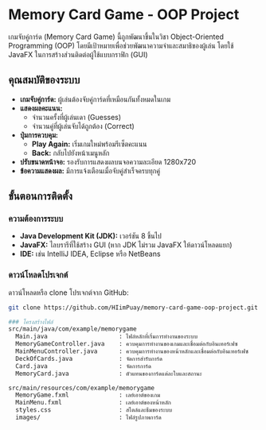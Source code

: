 # Memory Card Game - OOP Project

เกมจับคู่การ์ด (Memory Card Game) นี้ถูกพัฒนาขึ้นในวิชา Object-Oriented Programming (OOP) โดยมีเป้าหมายเพื่อช่วยพัฒนาความจำและสมาธิของผู้เล่น โดยใช้ JavaFX ในการสร้างส่วนติดต่อผู้ใช้แบบกราฟิก (GUI)

## คุณสมบัติของระบบ

- **เกมจับคู่การ์ด:** ผู้เล่นต้องจับคู่การ์ดที่เหมือนกันทั้งหมดในเกม
- **แสดงผลคะแนน:**
  - จำนวนครั้งที่ผู้เล่นเดา (Guesses)
  - จำนวนคู่ที่ผู้เล่นจับได้ถูกต้อง (Correct)
- **ปุ่มการควบคุม:**
  - **Play Again:** เริ่มเกมใหม่พร้อมรีเซ็ตคะแนน
  - **Back:** กลับไปยังหน้าเมนูหลัก
- **ปรับขนาดหน้าจอ:** รองรับการแสดงผลบนจอความละเอียด 1280x720
- **ข้อความแสดงผล:** มีการแจ้งเตือนเมื่อจับคู่สำเร็จครบทุกคู่

## ขั้นตอนการติดตั้ง

### ความต้องการระบบ
- **Java Development Kit (JDK):** เวอร์ชัน 8 ขึ้นไป
- **JavaFX:** ไลบรารีที่ใช้สร้าง GUI (หาก JDK ไม่รวม JavaFX ให้ดาวน์โหลดแยก)
- **IDE:** เช่น IntelliJ IDEA, Eclipse หรือ NetBeans

### ดาวน์โหลดโปรเจกต์
ดาวน์โหลดหรือ clone โปรเจกต์จาก GitHub:
```bash
git clone https://github.com/HIimPuay/memory-card-game-oop-project.git

### โครงสร้างไฟล์
src/main/java/com/example/memorygame
  Main.java                    : ไฟล์หลักที่เริ่มการทำงานของระบบ
  MemoryGameController.java    : ควบคุมการทำงานของเกมและเชื่อมต่อกับอินเทอร์เฟซ
  MainMenuController.java      : ควบคุมการทำงานของหน้าหลักและเชื่อมต่อกับอินเทอร์เฟซ
  DeckOfCards.java             : จัดการสำรับการ์ด
  Card.java                    : จัดการการ์ด
  MemoryCard.java              : ตัวแทนของการ์ดแต่ละใบและสถานะ

src/main/resources/com/example/memorygame
  MemoryGame.fxml              : เลย์เอาต์ของเกม
  MainMenu.fxml                : เลย์เอาต์ของหน้าหลัก
  styles.css                   : สไตล์และธีมของระบบ
  images/                      : ไฟล์รูปภาพการ์ด

